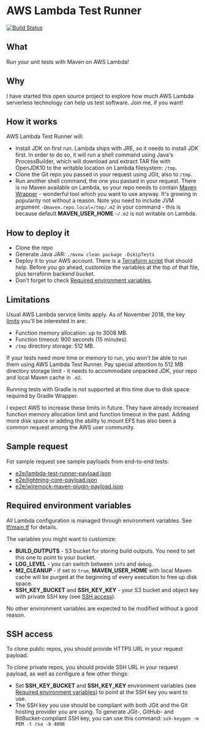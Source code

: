 # AWS Lambda Test Runner

[![Build Status](https://travis-ci.com/automatictester/lambda-test-runner.svg?branch=master)](https://travis-ci.com/automatictester/lambda-test-runner)

## What

Run your unit tests with Maven on AWS Lambda!

## Why

I have started this open source project to explore how much AWS Lambda serverless technology can help us test software. Join me, if you want!

## How it works

AWS Lambda Test Runner will:
- Install JDK on first run. Lambda ships with JRE, so it needs to install JDK first. In order to do so, it will run
  a shell command using Java's ProcessBuilder, which will download and extract TAR file with OpenJDK10 to the 
  writable location on Lambda filesystem: `/tmp`.
- Clone the Git repo you passed in your request using JGit, also to `/tmp`.
- Run another shell command, the one you passed in your request. There is no Maven available on Lambda, so your repo
  needs to contain [Maven Wrapper](https://github.com/takari/maven-wrapper) - wonderful tool which you
  want to use anyway. It's growing in popularity not without a reason. Note you need to include JVM argument
  `-Dmaven.repo.local=/tmp/.m2` in your command - this is because default **MAVEN_USER_HOME** `~/.m2`
  is not writable on Lambda.

## How to deploy it

- Clone the repo
- Generate Java JAR: `./mvnw clean package -DskipTests`
- Deploy it to your AWS account. There is a [Terraform script](https://github.com/automatictester/lambda-test-runner/blob/master/tf/main.tf) that should help.
  Before you go ahead, customize the variables at the top of that file, plus terraform backend bucket.
- Don't forget to check [Required environment variables](https://github.com/automatictester/lambda-test-runner#required-environment-variables).

## Limitations

Usual AWS Lambda service limits apply. As of November 2018, the key [limits](https://docs.aws.amazon.com/lambda/latest/dg/limits.html) you'll be interested in are:
- Function memory allocation: up to 3008 MB.
- Function timeout: 900 seconds (15 minutes).
- `/tmp` directory storage: 512 MB.

If your tests need more time or memory to run, you won't be able to run them using AWS Lambda Test Runner. Pay special 
attention to 512 MB directory storage limit - it needs to accommodate unpacked JDK, your repo and local Maven cache 
in `.m2`.

Running tests with Gradle is not supported at this time due to disk space required by Gradle Wrapper.

I expect AWS to increase these limits in future. They have already increased function memory allocation limit and 
function timeout in the past. Adding more disk space or adding the ability to mount EFS has also been a common request 
among the AWS user community.

## Sample request

For sample request see sample payloads from end-to-end tests:
- [e2e/lambda-test-runner-payload.json](https://github.com/automatictester/lambda-test-runner/blob/master/e2e/lambda-test-runner-payload.json)
- [e2e/lightning-core-payload.json](https://github.com/automatictester/lambda-test-runner/blob/master/e2e/lightning-core-payload.json)
- [e2e/wiremock-maven-plugin-payload.json](https://github.com/automatictester/lambda-test-runner/blob/master/e2e/wiremock-maven-plugin-payload.json)

## Required environment variables

All Lambda configuration is managed through environment variables. See 
[tf/main.tf](https://github.com/automatictester/lambda-test-runner/blob/master/tf/main.tf) for details.
 
The variables you might want to customize:
- **BUILD_OUTPUTS** - S3 bucket for storing build outputs. You need to set this one to point to your bucket.
- **LOG_LEVEL** - you can switch between `info` and `debug`.
- **M2_CLEANUP** - if set to `true`, **MAVEN_USER_HOME** with local Maven cache will be purged 
  at the beginning of every execution to free up disk space.
- **SSH_KEY_BUCKET** and **SSH_KEY_KEY** - your S3 bucket and object key with private SSH key (see [SSH access](https://github.com/automatictester/lambda-test-runner#SSH-access)).

No other environment variables are expected to be modified without a good reason.

## SSH access

To clone public repos, you should provide HTTPS URL in your request payload.

To clone private repos, you should provide SSH URL in your request payload, as well as configure a few other things:
- Set **SSH_KEY_BUCKET** and **SSH_KEY_KEY** environment variables (see [Required environment variables](https://github.com/automatictester/lambda-test-runner#required-environment-variables))
  to point at the SSH key you want to use.
- The SSH key you use should be compliant with both JGit and the Git hosting provider you are using. To generate JGit-, GitHub- and BitBucket-compilant SSH key,
  you can use this command: `ssh-keygen -m PEM -t rsa -b 4096`
